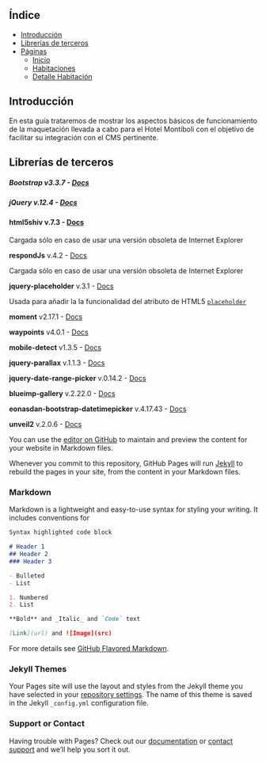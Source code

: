 ## Índice
- [Introducción](#introduccion)
- [Librerías de terceros](#librerias-de-terceros)
- [Páginas](#paginas)
    - [Inicio](#inicio)
    - [Habitaciones](#habitaciones)
    - [Detalle Habitación](#detalle-habitacion)


## Introducción

En esta guía trataremos de mostrar los aspectos básicos de funcionamiento de la maquetación llevada a cabo para el Hotel Montíboli con el objetivo de facilitar su integración con el CMS pertinente.

## Librerías de terceros

##### Bootstrap v3.3.7 - [Docs]()

##### jQuery v.12.4 - [Docs]()

#### html5shiv v.7.3 - [Docs]()

Cargada sólo en caso de usar una versión obsoleta de Internet Explorer

**respondJs** v.4.2 - [Docs]()

Cargada sólo en caso de usar una versión obsoleta de Internet Explorer

**jquery-placeholder** v.3.1 - [Docs]()

Usada para añadir la la funcionalidad del atributo de HTML5 [`placeholder`](http://www.anerbarrena.com/placeholder-html5-3971/)

**moment** v2.17.1 - [Docs]()

**waypoints** v4.0.1 - [Docs]()

**mobile-detect** v1.3.5 - [Docs]()

**jquery-parallax** v.1.1.3 - [Docs](https://github.com/IanLunn/jQuery-Parallax)

**jquery-date-range-picker** v.0.14.2 - [Docs](https://github.com/longbill/jquery-date-range-picker)

**blueimp-gallery** v.2.22.0 - [Docs]()

**eonasdan-bootstrap-datetimepicker** v.4.17.43 - [Docs]()

**unveil2** v.2.0.6 - [Docs]()


You can use the [editor on GitHub](https://github.com/AtoomStudio/montiboli-docs/edit/master/index.md) to maintain and preview the content for your website in Markdown files.

Whenever you commit to this repository, GitHub Pages will run [Jekyll](https://jekyllrb.com/) to rebuild the pages in your site, from the content in your Markdown files.

### Markdown

Markdown is a lightweight and easy-to-use syntax for styling your writing. It includes conventions for

```markdown
Syntax highlighted code block

# Header 1
## Header 2
### Header 3

- Bulleted
- List

1. Numbered
2. List

**Bold** and _Italic_ and `Code` text

[Link](url) and ![Image](src)
```

For more details see [GitHub Flavored Markdown](https://guides.github.com/features/mastering-markdown/).

### Jekyll Themes

Your Pages site will use the layout and styles from the Jekyll theme you have selected in your [repository settings](https://github.com/AtoomStudio/montiboli-docs/settings). The name of this theme is saved in the Jekyll `_config.yml` configuration file.

### Support or Contact

Having trouble with Pages? Check out our [documentation](https://help.github.com/categories/github-pages-basics/) or [contact support](https://github.com/contact) and we’ll help you sort it out.
